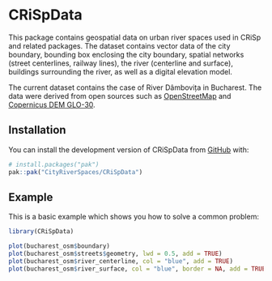 
<!-- README.md is generated from README.Rmd. Please edit that file -->

# CRiSpData

<!-- badges: start -->
<!-- badges: end -->

This package contains geospatial data on urban river spaces used in
CRiSp and related packages. The dataset contains vector data of the city
boundary, bounding box enclosing the city boundary, spatial networks
(street centerlines, railway lines), the river (centerline and surface),
buildings surrounding the river, as well as a digital elevation model.

The current dataset contains the case of River Dâmbovița in Bucharest.
The data were derived from open sources such as
[OpenStreetMap](https://wiki.openstreetmap.org/wiki/Overpass_API) and
[Copernicus DEM
GLO-30](https://dataspace.copernicus.eu/explore-data/data-collections/copernicus-contributing-missions/collections-description/COP-DEM).

## Installation

You can install the development version of CRiSpData from
[GitHub](https://github.com/) with:

``` r
# install.packages("pak")
pak::pak("CityRiverSpaces/CRiSpData")
```

## Example

This is a basic example which shows you how to solve a common problem:

``` r
library(CRiSpData)

plot(bucharest_osm$boundary)
plot(bucharest_osm$streets$geometry, lwd = 0.5, add = TRUE)
plot(bucharest_osm$river_centerline, col = "blue", add = TRUE)
plot(bucharest_osm$river_surface, col = "blue", border = NA, add = TRUE)
```
